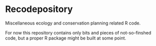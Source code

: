 Recodepository
==============

Miscellaneous ecology and conservation planning related R code.

For now this repository contains only bits and pieces of not-so-finshed code, 
but a proper R package might be built at some point.